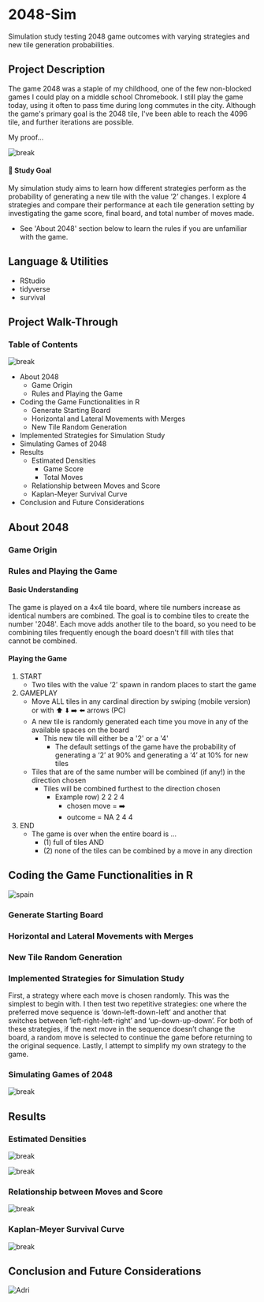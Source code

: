 # 2048-Sim
Simulation study testing 2048 game outcomes with varying strategies and new tile generation probabilities.

## Project Description

The game 2048 was a staple of my childhood, one of the few non-blocked games I could play on a middle school Chromebook. I still play the game today, using it often to pass time during long commutes in the city. Although the game's primary goal is the 2048 tile, I've been able to reach the 4096 tile, and further iterations are possible.

My proof...

![break](/Photos/highscore.png?raw=true "Break")

#### 📍 Study Goal
My simulation study aims to learn how different strategies perform as the probability of generating a new tile with the value ‘2’ changes. I explore 4 strategies and compare their performance at each tile generation setting by investigating the game score, final board, and total number of moves made.
- See 'About 2048' section below to learn the rules if you are unfamiliar with the game.

## Language & Utilities
- RStudio
- tidyverse
- survival

## Project Walk-Through

### Table of Contents

![break](/Photos/sp1.jpg?raw=true "Break")

- About 2048
  - Game Origin
  - Rules and Playing the Game
- Coding the Game Functionalities in R
  - Generate Starting Board
  - Horizontal and Lateral Movements with Merges
  - New Tile Random Generation
- Implemented Strategies for Simulation Study
- Simulating Games of 2048
- Results
  - Estimated Densities
    - Game Score
    - Total Moves
  - Relationship between Moves and Score
  - Kaplan-Meyer Survival Curve
- Conclusion and Future Considerations

## About 2048

### Game Origin

### Rules and Playing the Game

#### Basic Understanding
The game is played on a 4x4 tile board, where tile numbers increase as identical numbers are combined. The goal is to combine tiles to create the number '2048'. Each move adds another tile to the board, so you need to be combining tiles frequently enough the board doesn't fill with tiles that cannot be combined.

#### Playing the Game
1. START
    - Two tiles with the value ‘2’ spawn in random places to start the game
2. GAMEPLAY
    - Move ALL tiles in any cardinal direction by swiping (mobile version) or with ⬆️ ⬇️ ➡️ ⬅️ arrows (PC)
    - A new tile is randomly generated each time you move in any of the available spaces on the board
      - This new tile will either be a '2' or a '4'
        - The default settings of the game have the probability of generating a ‘2’ at 90% and generating a ‘4’ at 10% for new tiles
    - Tiles that are of the same number will be combined (if any!) in the direction chosen
      - Tiles will be combined furthest to the direction chosen
        - Example row) 2 2 2 4
          - chosen move = ➡️
          - outcome = NA 2 4 4
4. END
   - The game is over when the entire board is ...
     - (1) full of tiles AND
     - (2) none of the tiles can be combined by a move in any direction


## Coding the Game Functionalities in R

![spain](/Photos/sp2.JPG?raw=true "spain")

### Generate Starting Board

### Horizontal and Lateral Movements with Merges

### New Tile Random Generation

### Implemented Strategies for Simulation Study
First, a strategy where each move is chosen randomly. This was the simplest to begin with. I then test two repetitive strategies: one where the preferred move sequence is ‘down-left-down-left’ and another that switches between ‘left-right-left-right’ and ‘up-down-up-down’. For both of these strategies, if the next move in the sequence doesn’t change the board, a random move is selected to continue the game before returning to the original sequence. Lastly, I attempt to simplify my own strategy to the game.

### Simulating Games of 2048

![break](/Plots/sim2048.JPEG?raw=true "Break")

## Results

### Estimated Densities

![break](/Plots/comp1.JPEG?raw=true "Break")

![break](/Plots/comp2.JPEG?raw=true "Break")

### Relationship between Moves and Score

![break](/Plots/scatter.JPEG?raw=true "Break")

### Kaplan-Meyer Survival Curve

![break](/Plots/surv.JPEG?raw=true "Break")

## Conclusion and Future Considerations

![Adri](/Photos/zumaya.jpeg?raw=true "Zumaya")

